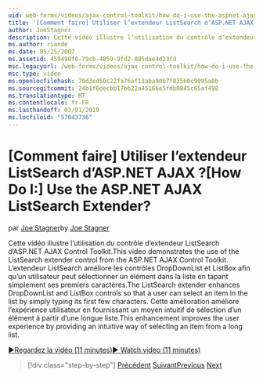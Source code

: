 ```yaml
---
uid: web-forms/videos/ajax-control-toolkit/how-do-i-use-the-aspnet-ajax-listsearch-extender
title: '[Comment faire] Utiliser l’extendeur ListSearch d’ASP.NET AJAX ? | Microsoft Docs'
author: JoeStagner
description: Cette vidéo illustre l’utilisation du contrôle d’extendeur ListSearch d’ASP.NET AJAX Control Toolkit. L’extendeur ListSearch améliore DropDownList et L....
ms.author: riande
ms.date: 05/25/2007
ms.assetid: 459490f0-79cb-4859-9fd2-885dae4d23fd
msc.legacyurl: /web-forms/videos/ajax-control-toolkit/how-do-i-use-the-aspnet-ajax-listsearch-extender
msc.type: video
ms.openlocfilehash: 70d3ed50c22fa76af13aba90b7f83560c9095a0b
ms.sourcegitcommit: 24b1f6decbb17bb22a45166e5fdb0845c65af498
ms.translationtype: MT
ms.contentlocale: fr-FR
ms.lasthandoff: 03/01/2019
ms.locfileid: "57043736"
---
```

<a name="how-do-i-use-the-aspnet-ajax-listsearch-extender"></a><span data-ttu-id="894fc-105">[Comment faire] Utiliser l’extendeur ListSearch d’ASP.NET AJAX ?</span><span class="sxs-lookup"><span data-stu-id="894fc-105">[How Do I:] Use the ASP.NET AJAX ListSearch Extender?</span></span>
====================
<span data-ttu-id="894fc-106">par [Joe Stagner](https://github.com/JoeStagner)</span><span class="sxs-lookup"><span data-stu-id="894fc-106">by [Joe Stagner](https://github.com/JoeStagner)</span></span>

<span data-ttu-id="894fc-107">Cette vidéo illustre l’utilisation du contrôle d’extendeur ListSearch d’ASP.NET AJAX Control Toolkit.</span><span class="sxs-lookup"><span data-stu-id="894fc-107">This video demonstrates the use of the ListSearch extender control from the ASP.NET AJAX Control Toolkit.</span></span> <span data-ttu-id="894fc-108">L’extendeur ListSearch améliore les contrôles DropDownList et ListBox afin qu’un utilisateur peut sélectionner un élément dans la liste en tapant simplement ses premiers caractères.</span><span class="sxs-lookup"><span data-stu-id="894fc-108">The ListSearch extender enhances DropDownList and ListBox controls so that a user can select an item in the list by simply typing its first few characters.</span></span> <span data-ttu-id="894fc-109">Cette amélioration améliore l’expérience utilisateur en fournissant un moyen intuitif de sélection d’un élément à partir d’une longue liste.</span><span class="sxs-lookup"><span data-stu-id="894fc-109">This enhancement improves the user experience by providing an intuitive way of selecting an item from a long list.</span></span>

[<span data-ttu-id="894fc-110">&#9654;Regardez la vidéo (11 minutes)</span><span class="sxs-lookup"><span data-stu-id="894fc-110">&#9654; Watch video (11 minutes)</span></span>](https://channel9.msdn.com/Blogs/ASP-NET-Site-Videos/how-do-i-use-the-aspnet-ajax-listsearch-extender)

> [!div class="step-by-step"]
> <span data-ttu-id="894fc-111">[Précédent](how-do-i-use-the-aspnet-ajax-nobot-control.md)
> [Suivant](how-do-i-use-the-pagingbulletedlist-extender-control.md)</span><span class="sxs-lookup"><span data-stu-id="894fc-111">[Previous](how-do-i-use-the-aspnet-ajax-nobot-control.md)
[Next](how-do-i-use-the-pagingbulletedlist-extender-control.md)</span></span>
